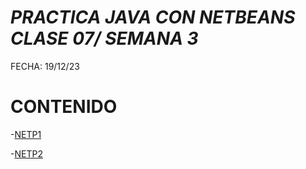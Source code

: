 # *PRACTICA JAVA CON NETBEANS CLASE 07/ SEMANA 3*

FECHA: 19/12/23

# CONTENIDO

-[NETP1](Saludar.form)

-[NETP2](Registar.form)
